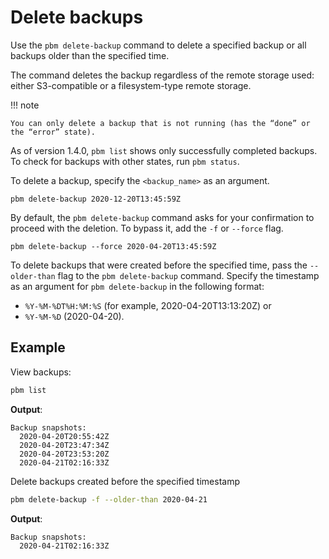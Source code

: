 # Delete backups

Use the ``pbm delete-backup`` command to delete a specified backup or all backups older than the specified time.

The command deletes the backup regardless of the remote storage used:
either S3-compatible or a filesystem-type remote storage.

!!! note 

    You can only delete a backup that is not running (has the “done” or the “error” state).

As of version 1.4.0, ``pbm list`` shows only successfully completed backups. To check for backups with other states, run ``pbm status``.

To delete a backup, specify the `<backup_name>` as an argument.

```
pbm delete-backup 2020-12-20T13:45:59Z
```

By default, the ``pbm delete-backup`` command asks for your confirmation
to proceed with the deletion. To bypass it, add the `-f` or
`--force` flag.

```
pbm delete-backup --force 2020-04-20T13:45:59Z
```

To delete backups that were created before the specified time, pass the `--older-than` flag to the `pbm delete-backup` command. Specify the timestamp as an argument for `pbm delete-backup` in the following format:

* `%Y-%M-%DT%H:%M:%S` (for example, 2020-04-20T13:13:20Z) or
* `%Y-%M-%D` (2020-04-20).

## Example

View backups:

```sh
pbm list
```

**Output**:

```
Backup snapshots:
  2020-04-20T20:55:42Z
  2020-04-20T23:47:34Z
  2020-04-20T23:53:20Z
  2020-04-21T02:16:33Z
```

Delete backups created before the specified timestamp

```sh
pbm delete-backup -f --older-than 2020-04-21
```

**Output**:

```
Backup snapshots:
  2020-04-21T02:16:33Z
```